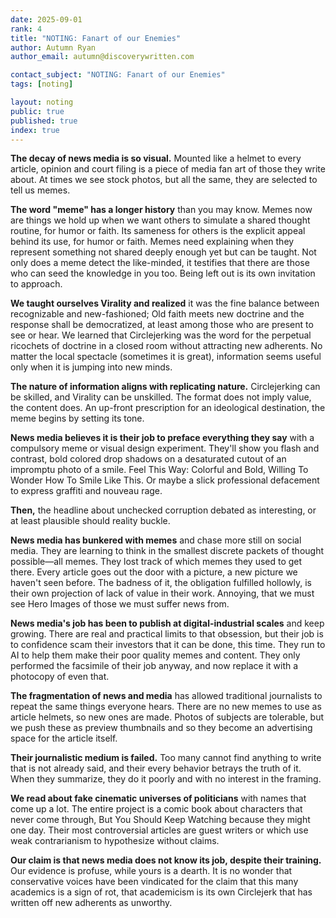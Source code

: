 ```yaml
---
date: 2025-09-01
rank: 4
title: "NOTING: Fanart of our Enemies"
author: Autumn Ryan
author_email: autumn@discoverywritten.com

contact_subject: "NOTING: Fanart of our Enemies"
tags: [noting]

layout: noting
public: true
published: true
index: true
---
```


**The decay of news media is so visual.** Mounted like a helmet to every article, opinion and court filing is a piece of media fan art of those they write about. At times we see stock photos, but all the same, they are selected to tell us memes.

**The word "meme" has a longer history** than you may know. Memes now are things we hold up when we want others to simulate a shared thought routine, for humor or faith. Its sameness for others is the explicit appeal behind its use, for humor or faith. Memes need explaining when they represent something not shared deeply enough yet but can be taught. Not only does a meme detect the like-minded, it testifies that there are those who can seed the knowledge in you too. Being left out is its own invitation to approach.

**We taught ourselves Virality and realized** it was the fine balance between recognizable and new-fashioned; Old faith meets new doctrine and the response shall be democratized, at least among those who are present to see or hear. We learned that Circlejerking was the word for the perpetual ricochets of doctrine in a closed room without attracting new adherents. No matter the local spectacle (sometimes it is great), information seems useful only when it is jumping into new minds.

**The nature of information aligns with replicating nature.** Circlejerking can be skilled, and Virality can be unskilled. The format does not imply value, the content does. An up-front prescription for an ideological destination, the meme begins by setting its tone.

**News media believes it is their job to preface everything they say** with a compulsory meme or visual design experiment. They'll show you flash and contrast, bold colored drop shadows on a desaturated cutout of an impromptu photo of a smile. Feel This Way: Colorful and Bold, Willing To Wonder How To Smile Like This. Or maybe a slick professional defacement to express graffiti and nouveau rage.

**Then,** the headline about unchecked corruption debated as interesting, or at least plausible should reality buckle.

**News media has bunkered with memes** and chase more still on social media. They are learning to think in the smallest discrete packets of thought possible—all memes. They lost track of which memes they used to get there. Every article goes out the door with a picture, a new picture we haven't seen before. The badness of it, the obligation fulfilled hollowly, is their own projection of lack of value in their work. Annoying, that we must see Hero Images of those we must suffer news from.

**News media's job has been to publish at digital-industrial scales** and keep growing. There are real and practical limits to that obsession, but their job is to confidence scam their investors that it can be done, this time. They run to AI to help them make their poor quality memes and content. They only performed the facsimile of their job anyway, and now replace it with a photocopy of even that.

**The fragmentation of news and media** has allowed traditional journalists to repeat the same things everyone hears. There are no new memes to use as article helmets, so new ones are made. Photos of subjects are tolerable, but we push these as preview thumbnails and so they become an advertising space for the article itself.

**Their journalistic medium is failed.** Too many cannot find anything to write that is not already said, and their every behavior betrays the truth of it. When they summarize, they do it poorly and with no interest in the framing.

**We read about fake cinematic universes of politicians** with names that come up a lot. The entire project is a comic book about characters that never come through, But You Should Keep Watching because they might one day. Their most controversial articles are guest writers or which use weak contrarianism to hypothesize without claims.

**Our claim is that news media does not know its job, despite their training.** Our evidence is profuse, while yours is a dearth. It is no wonder that conservative voices have been vindicated for the claim that this many academics is a sign of rot, that academicism is its own Circlejerk that has written off new adherents as unworthy.
